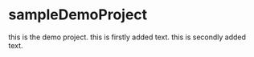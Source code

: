 sampleDemoProject
=================


this is the demo project.
this is firstly added text.
this is secondly added text.
